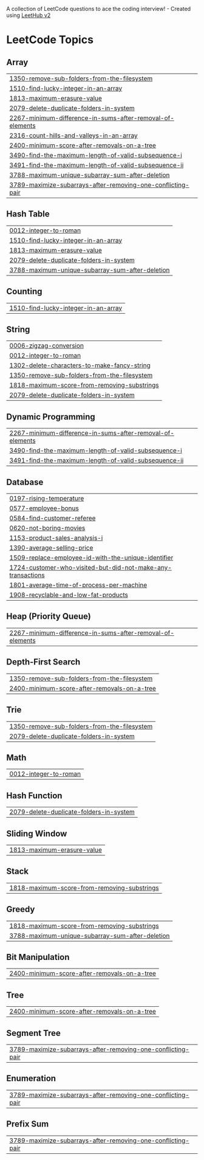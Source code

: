 A collection of LeetCode questions to ace the coding interview! - Created using [LeetHub v2](https://github.com/arunbhardwaj/LeetHub-2.0)
<!---LeetCode Topics Start-->
# LeetCode Topics
## Array
|  |
| ------- |
| [1350-remove-sub-folders-from-the-filesystem](https://github.com/GovindShukla-ux/DailyLeet/tree/master/1350-remove-sub-folders-from-the-filesystem) |
| [1510-find-lucky-integer-in-an-array](https://github.com/GovindShukla-ux/DailyLeet/tree/master/1510-find-lucky-integer-in-an-array) |
| [1813-maximum-erasure-value](https://github.com/GovindShukla-ux/DailyLeet/tree/master/1813-maximum-erasure-value) |
| [2079-delete-duplicate-folders-in-system](https://github.com/GovindShukla-ux/DailyLeet/tree/master/2079-delete-duplicate-folders-in-system) |
| [2267-minimum-difference-in-sums-after-removal-of-elements](https://github.com/GovindShukla-ux/DailyLeet/tree/master/2267-minimum-difference-in-sums-after-removal-of-elements) |
| [2316-count-hills-and-valleys-in-an-array](https://github.com/GovindShukla-ux/DailyLeet/tree/master/2316-count-hills-and-valleys-in-an-array) |
| [2400-minimum-score-after-removals-on-a-tree](https://github.com/GovindShukla-ux/DailyLeet/tree/master/2400-minimum-score-after-removals-on-a-tree) |
| [3490-find-the-maximum-length-of-valid-subsequence-i](https://github.com/GovindShukla-ux/DailyLeet/tree/master/3490-find-the-maximum-length-of-valid-subsequence-i) |
| [3491-find-the-maximum-length-of-valid-subsequence-ii](https://github.com/GovindShukla-ux/DailyLeet/tree/master/3491-find-the-maximum-length-of-valid-subsequence-ii) |
| [3788-maximum-unique-subarray-sum-after-deletion](https://github.com/GovindShukla-ux/DailyLeet/tree/master/3788-maximum-unique-subarray-sum-after-deletion) |
| [3789-maximize-subarrays-after-removing-one-conflicting-pair](https://github.com/GovindShukla-ux/DailyLeet/tree/master/3789-maximize-subarrays-after-removing-one-conflicting-pair) |
## Hash Table
|  |
| ------- |
| [0012-integer-to-roman](https://github.com/GovindShukla-ux/DailyLeet/tree/master/0012-integer-to-roman) |
| [1510-find-lucky-integer-in-an-array](https://github.com/GovindShukla-ux/DailyLeet/tree/master/1510-find-lucky-integer-in-an-array) |
| [1813-maximum-erasure-value](https://github.com/GovindShukla-ux/DailyLeet/tree/master/1813-maximum-erasure-value) |
| [2079-delete-duplicate-folders-in-system](https://github.com/GovindShukla-ux/DailyLeet/tree/master/2079-delete-duplicate-folders-in-system) |
| [3788-maximum-unique-subarray-sum-after-deletion](https://github.com/GovindShukla-ux/DailyLeet/tree/master/3788-maximum-unique-subarray-sum-after-deletion) |
## Counting
|  |
| ------- |
| [1510-find-lucky-integer-in-an-array](https://github.com/GovindShukla-ux/DailyLeet/tree/master/1510-find-lucky-integer-in-an-array) |
## String
|  |
| ------- |
| [0006-zigzag-conversion](https://github.com/GovindShukla-ux/DailyLeet/tree/master/0006-zigzag-conversion) |
| [0012-integer-to-roman](https://github.com/GovindShukla-ux/DailyLeet/tree/master/0012-integer-to-roman) |
| [1302-delete-characters-to-make-fancy-string](https://github.com/GovindShukla-ux/DailyLeet/tree/master/1302-delete-characters-to-make-fancy-string) |
| [1350-remove-sub-folders-from-the-filesystem](https://github.com/GovindShukla-ux/DailyLeet/tree/master/1350-remove-sub-folders-from-the-filesystem) |
| [1818-maximum-score-from-removing-substrings](https://github.com/GovindShukla-ux/DailyLeet/tree/master/1818-maximum-score-from-removing-substrings) |
| [2079-delete-duplicate-folders-in-system](https://github.com/GovindShukla-ux/DailyLeet/tree/master/2079-delete-duplicate-folders-in-system) |
## Dynamic Programming
|  |
| ------- |
| [2267-minimum-difference-in-sums-after-removal-of-elements](https://github.com/GovindShukla-ux/DailyLeet/tree/master/2267-minimum-difference-in-sums-after-removal-of-elements) |
| [3490-find-the-maximum-length-of-valid-subsequence-i](https://github.com/GovindShukla-ux/DailyLeet/tree/master/3490-find-the-maximum-length-of-valid-subsequence-i) |
| [3491-find-the-maximum-length-of-valid-subsequence-ii](https://github.com/GovindShukla-ux/DailyLeet/tree/master/3491-find-the-maximum-length-of-valid-subsequence-ii) |
## Database
|  |
| ------- |
| [0197-rising-temperature](https://github.com/GovindShukla-ux/DailyLeet/tree/master/0197-rising-temperature) |
| [0577-employee-bonus](https://github.com/GovindShukla-ux/DailyLeet/tree/master/0577-employee-bonus) |
| [0584-find-customer-referee](https://github.com/GovindShukla-ux/DailyLeet/tree/master/0584-find-customer-referee) |
| [0620-not-boring-movies](https://github.com/GovindShukla-ux/DailyLeet/tree/master/0620-not-boring-movies) |
| [1153-product-sales-analysis-i](https://github.com/GovindShukla-ux/DailyLeet/tree/master/1153-product-sales-analysis-i) |
| [1390-average-selling-price](https://github.com/GovindShukla-ux/DailyLeet/tree/master/1390-average-selling-price) |
| [1509-replace-employee-id-with-the-unique-identifier](https://github.com/GovindShukla-ux/DailyLeet/tree/master/1509-replace-employee-id-with-the-unique-identifier) |
| [1724-customer-who-visited-but-did-not-make-any-transactions](https://github.com/GovindShukla-ux/DailyLeet/tree/master/1724-customer-who-visited-but-did-not-make-any-transactions) |
| [1801-average-time-of-process-per-machine](https://github.com/GovindShukla-ux/DailyLeet/tree/master/1801-average-time-of-process-per-machine) |
| [1908-recyclable-and-low-fat-products](https://github.com/GovindShukla-ux/DailyLeet/tree/master/1908-recyclable-and-low-fat-products) |
## Heap (Priority Queue)
|  |
| ------- |
| [2267-minimum-difference-in-sums-after-removal-of-elements](https://github.com/GovindShukla-ux/DailyLeet/tree/master/2267-minimum-difference-in-sums-after-removal-of-elements) |
## Depth-First Search
|  |
| ------- |
| [1350-remove-sub-folders-from-the-filesystem](https://github.com/GovindShukla-ux/DailyLeet/tree/master/1350-remove-sub-folders-from-the-filesystem) |
| [2400-minimum-score-after-removals-on-a-tree](https://github.com/GovindShukla-ux/DailyLeet/tree/master/2400-minimum-score-after-removals-on-a-tree) |
## Trie
|  |
| ------- |
| [1350-remove-sub-folders-from-the-filesystem](https://github.com/GovindShukla-ux/DailyLeet/tree/master/1350-remove-sub-folders-from-the-filesystem) |
| [2079-delete-duplicate-folders-in-system](https://github.com/GovindShukla-ux/DailyLeet/tree/master/2079-delete-duplicate-folders-in-system) |
## Math
|  |
| ------- |
| [0012-integer-to-roman](https://github.com/GovindShukla-ux/DailyLeet/tree/master/0012-integer-to-roman) |
## Hash Function
|  |
| ------- |
| [2079-delete-duplicate-folders-in-system](https://github.com/GovindShukla-ux/DailyLeet/tree/master/2079-delete-duplicate-folders-in-system) |
## Sliding Window
|  |
| ------- |
| [1813-maximum-erasure-value](https://github.com/GovindShukla-ux/DailyLeet/tree/master/1813-maximum-erasure-value) |
## Stack
|  |
| ------- |
| [1818-maximum-score-from-removing-substrings](https://github.com/GovindShukla-ux/DailyLeet/tree/master/1818-maximum-score-from-removing-substrings) |
## Greedy
|  |
| ------- |
| [1818-maximum-score-from-removing-substrings](https://github.com/GovindShukla-ux/DailyLeet/tree/master/1818-maximum-score-from-removing-substrings) |
| [3788-maximum-unique-subarray-sum-after-deletion](https://github.com/GovindShukla-ux/DailyLeet/tree/master/3788-maximum-unique-subarray-sum-after-deletion) |
## Bit Manipulation
|  |
| ------- |
| [2400-minimum-score-after-removals-on-a-tree](https://github.com/GovindShukla-ux/DailyLeet/tree/master/2400-minimum-score-after-removals-on-a-tree) |
## Tree
|  |
| ------- |
| [2400-minimum-score-after-removals-on-a-tree](https://github.com/GovindShukla-ux/DailyLeet/tree/master/2400-minimum-score-after-removals-on-a-tree) |
## Segment Tree
|  |
| ------- |
| [3789-maximize-subarrays-after-removing-one-conflicting-pair](https://github.com/GovindShukla-ux/DailyLeet/tree/master/3789-maximize-subarrays-after-removing-one-conflicting-pair) |
## Enumeration
|  |
| ------- |
| [3789-maximize-subarrays-after-removing-one-conflicting-pair](https://github.com/GovindShukla-ux/DailyLeet/tree/master/3789-maximize-subarrays-after-removing-one-conflicting-pair) |
## Prefix Sum
|  |
| ------- |
| [3789-maximize-subarrays-after-removing-one-conflicting-pair](https://github.com/GovindShukla-ux/DailyLeet/tree/master/3789-maximize-subarrays-after-removing-one-conflicting-pair) |
<!---LeetCode Topics End-->